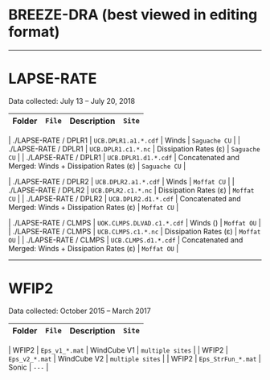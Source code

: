 # BREEZE-DRA (best viewed in editing format)

---

# LAPSE-RATE
Data collected: July 13 – July 20, 2018

| Folder | `File` | Description | `Site` |
|--------|--------|-------------| ------ |

| ./LAPSE-RATE / DPLR1 | `UCB.DPLR1.a1.*.cdf` | Winds | `Saguache CU` |
| ./LAPSE-RATE / DPLR1 | `UCB.DPLR1.c1.*.nc` | Dissipation Rates (ε) | `Saguache CU` |
| ./LAPSE-RATE / DPLR1 | `UCB.DPLR1.d1.*.cdf` | Concatenated and Merged: Winds + Dissipation Rates (ε) | `Saguache CU` |

| ./LAPSE-RATE / DPLR2 | `UCB.DPLR2.a1.*.cdf` | Winds | `Moffat CU` |
| ./LAPSE-RATE / DPLR2 | `UCB.DPLR2.c1.*.nc` | Dissipation Rates (ε) | `Moffat CU` |
| ./LAPSE-RATE / DPLR2 | `UCB.DPLR2.d1.*.cdf` | Concatenated and Merged: Winds + Dissipation Rates (ε) | `Moffat CU` |

| ./LAPSE-RATE / CLMPS | `UOK.CLMPS.DLVAD.c1.*.cdf` | Winds () | `Moffat OU` |
| ./LAPSE-RATE / CLMPS | `UCB.CLMPS.c1.*.nc` | Dissipation Rates (ε) | `Moffat OU` |
| ./LAPSE-RATE / CLMPS | `UCB.CLMPS.d1.*.cdf` | Concatenated and Merged: Winds + Dissipation Rates (ε) | `Moffat OU` |

---

# WFIP2
Data collected: October 2015 – March 2017

| Folder | `File` | Description | `Site` |
|--------|--------|-------------| ------ |

| WFIP2 | `Eps_v1_*.mat` | WindCube V1 | `multiple sites` |
| WFIP2 | `Eps_v2_*.mat` | WindCube V2 | `multiple sites` |
| WFIP2 | `Eps_StrFun_*.mat` | Sonic | `---` |
